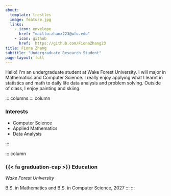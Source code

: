 ```yaml
---
about:
  template: trestles
  image: feature.jpg
  links:
    - icon: envelope
      href: "mailto:zhanx223@wfu.edu"
    - icon: github
      href:  https://github.com/FionaZhang23
title: Fiona Zhang
subtitle: "Undergraduate Research Student"
page-layout: full
---
```


Hello! I'm an undergraduate student at Wake Forest University. I will major in Mathematics and Computer Science. I really enjoy applying what I learnt in statistics and math to daily life data analysis and problem solving. Outside of class, I enjoy painting and skiing.

::: columns
::: column

### Interests

- Computer Science
- Applied Mathematics
- Data Analysis

:::

::: column
### {{< fa graduation-cap >}} Education

*Wake Forest University*

B.S. in Mathematics and B.S. in Computer Science, 2027
:::
:::